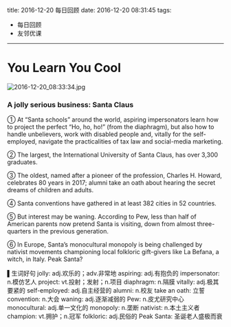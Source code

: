 title: 2016-12-20 每日回顾
date: 2016-12-20 08:31:45
tags:
- 每日回顾
- 友邻优课
---
# You Learn You Cool
![2016-12-20_08:33:34.jpg](http://7wy48o.com1.z0.glb.clouddn.com/2016-12-20_08:33:34.jpg)
### A jolly serious business: Santa Claus
① At “Santa schools” around the world, aspiring impersonators learn how to project the perfect “Ho, ho, ho!” (from the diaphragm), but also how to handle unbelievers, work with disabled people and, vitally for the self-employed, navigate the practicalities of tax law and social-media marketing.

② The largest, the International University of Santa Claus, has over 3,300 graduates.

③ The oldest, named after a pioneer of the profession, Charles H. Howard, celebrates 80 years in 2017; alumni take an oath about hearing the secret dreams of children and adults.

④ Santa conventions have gathered in at least 382 cities in 52 countries.

⑤ But interest may be waning. According to Pew, less than half of American parents now pretend Santa is visiting, down from almost three-quarters in the previous generation.

⑥ In Europe, Santa’s monocultural monopoly is being challenged by nativist movements championing local folkloric gift-givers like La Befana, a witch, in Italy. Peak Santa?

▌生词好句
jolly: adj.欢乐的；adv.非常地
aspiring: adj.有抱负的
impersonator: n.模仿艺人
project: vt.投射；发射；n.项目
diaphragm: n.隔膜
vitally: adj.极其要紧的
self-employed: adj.自主经营的
alumni: n.校友
take an oath: 立誓
convention: n.大会
waning: adj.逐渐减弱的
Pew: n.皮尤研究中心
monocultural: adj.单一文化的
monopoly: n.垄断
nativist: n.本土主义者
champion: vt.拥护；n.冠军
folkloric: adj.民俗的
Peak Santa: 圣诞老人盛极而衰